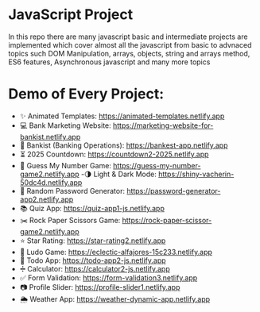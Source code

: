 # JavaScript Project
In this repo there are many javascript basic and intermediate projects are implemented which cover almost all the javascript from basic to advnaced topics such
DOM Manipulation, arrays, objects, string and arrays method, ES6 features, Asynchronous javascript and many more topics

# Demo of Every Project:
- ✨ Animated Templates: https://animated-templates.netlify.app
- 💻 Bank Marketing Website: https://marketing-website-for-bankist.netlify.app
- 🏦 Bankist (Banking Operations): https://bankest-app.netlify.app
- ⏳ 2025 Countdown: https://countdown2-2025.netlify.app
- 🎯 Guess My Number Game: https://guess-my-number-game2.netlify.app
-🌗 Light & Dark Mode: https://shiny-vacherin-50dc4d.netlify.app
- 🔐 Random Password Generator: https://password-generator-app2.netlify.app
- 📚 Quiz App: https://quiz-app1-js.netlify.app
- ✂️ Rock Paper Scissors Game: https://rock-paper-scissor-game2.netlify.app
- ⭐ Star Rating:  https://star-rating2.netlify.app
- 🎲 Ludo Game: https://eclectic-alfajores-15c233.netlify.app
- 📝 Todo App: https://todo-app2-js.netlify.app
- ➗ Calculator: https://calculator2-js.netlify.app
- ✅ Form Validation: https://form-validation3.netlify.app
- 📷 Profile Slider: https://profile-slider1.netlify.app
- 🌦️ Weather App: https://weather-dynamic-app.netlify.app
